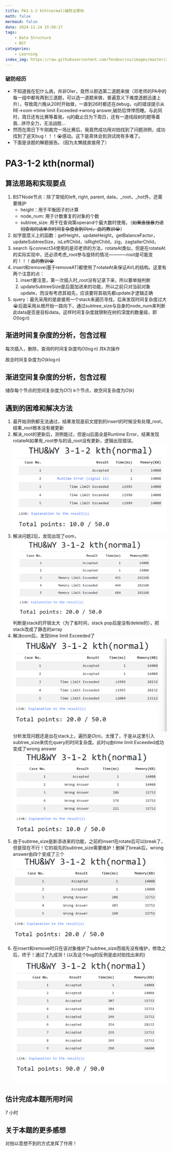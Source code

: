 ```yaml
---
title: PA3-1-2 kth(normal)破防记录帖
math: false
mermaid: false
date: 2024-11-24 15:50:17
tags: 
    - Data Structure
    - BST
categories: 
    - Learning
index_img: https://raw.githubusercontent.com/Tendourisu/images/master/20241125154011.png
---
```

### 破防经历
- 不知道我在犯什么病，并非OIer，竟然斗胆选第二道题来做（邓老师的PA中的每一组中都有两到三道题，可以选一道题来做，普遍意义下难度逐题迅速上升），导致周六晚从20时开始做，一直到26时都还在debug，oj的错误提示从RE->oom->time limit Exceeded->wrong answer,破防后悻悻而睡。与此同时，周日还有比赛等着我，oj的截止日为下周日，还有一道线段树的题等着我...拼尽全力，无法战胜...
- 然而在周日下午刚裁完一场比赛后，我竟然成功用对拍找到了问题测例，成功找到了逆天bug！！！😭感动。这下是真体会到测试岗有多难了。
- 下面是该题的解题报告。（因为太懒就直接用了）

# PA3-1-2 kth(normal)
## 算法思路和实现要点
1. BSTNode节点：除了常规的left, right, parent, data，_root，_hot外，还需要维护
   - height：用于平衡因子的计算
   - node_num: 用于计数重复的对象的个数
   - subtree_size: 用于在查询第operand个最大数时使用，（~~如果直接暴力递归查询的话单次时间复杂度会到$O(n)$，血的教训😭~~）
2. 如字面意义上的函数：getHeight，updateHeight，getBalanceFactor，updateSubtreeSize，isLeftChild，isRightChild，zig，zagtallerChild，
3. search 与connect34使用的是邓老师的方法，rotateAt类似，但是在rotateAt的实际实现中，还必须考虑_root参与旋转的情况————root是可能变的！！！~~血的教训😭~~
4. insert和remove(基于removeAT)都使用了rotateAt来保证AVL的结构。这里有两个注意的点：
   1. insert要注意，第一次插入时_root没有记录下来，所以要单独判断
   2. updateSubtreeSize是后面加进来的功能，所以之前只对当前对象update，而没有考虑其祖先，应该要将其祖先都update才逻辑正确
5. query：最先采用的是直接用一个stack来遍历寻找，后来发现时间复杂度过大😭后面采用从根开始一路向下，通过subtree_size与自身的node_num来判断此data是否是目标data。这样时间复杂度就限制在树的深度的数量级，即$O(\log n)$
## 渐进时间复杂度的分析，包含过程
每次插入，删除，查询的时间复杂度均$O(\log n)$
共k次操作

故总时间复杂度为$O(k\log n)$
## 渐进空间复杂度的分析，包含过程
储存每个节点的空间复杂度为$O(1)$
k个节点，故空间复杂度为$O(k)$
## 遇到的困难和解决方法
1. 最开始测例都无法通过，结果发现是前文提到的insert的时候没有处理_root，结果_root根本没有被更新
2. 解决_root的更新后，测例能过，但是oj后面全是Runtime Error，结果发现rotateAt如果有_root参与的话_root没有更新，逻辑出现错误。
![](https://raw.githubusercontent.com/Tendourisu/images/master/20241124172134.png)
3. 解决问题2后，发现出现了oom，
   ![](https://raw.githubusercontent.com/Tendourisu/images/master/20241124172441.png)判断是stack的开销太大（为了省时间，stack pop后是没有delete的），把stack改成了静态的array
4. 解决oom后，发现time limit Exceeded了
   ![](https://raw.githubusercontent.com/Tendourisu/images/master/20241124172412.png)分析发现问题还是出在stack上，遍历是$O(n)$，太慢了，于是从这里引入subtree_size来优化query的时间复杂度。此时oj由time limit Exceeded成功变成了wrong answer![](https://raw.githubusercontent.com/Tendourisu/images/master/20241124172537.png)
5. 由于subtree_size是新添进来的功能，之前的insert在rotate后可以break了，但是现在不行！它的祖先的subtree_size需要维护！删掉了break后，wrong answer由四个变成了三个![](https://raw.githubusercontent.com/Tendourisu/images/master/20241124172757.png)
6. 在insert和remove时只在该对象维护了subtree_size而祖先没有维护，修改之后，终于！通过了九成测！(以及这个bug的反例是由对拍找出来的)
![](https://raw.githubusercontent.com/Tendourisu/images/master/20241124172817.png)
## 估计完成本题所用时间 
7 小时
## 关于本题的更多感想
对拍以意想不到的方式发挥了作用！